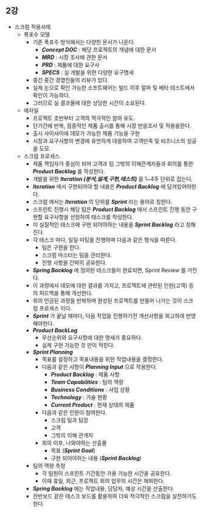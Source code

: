 ## 2강

* 스크럼 적용사례
    * 폭포수 모델
        * 기존 폭포수 방식에서는 다양한 문서가 나온다.
            * **_Concept DOC_** : 해당 프로젝트의 개념에 대한 문서
            * **_MRD_** : 시장 조사에 관한 문서
            * **_PRD_** : 제품에 대한 요구사
            * **_SPECS_** : 실 개발을 위한 다양한 요구명세
        * 중간 중간 경영진들의 리뷰가 있다.
        * 실제 눈으로 확인 가능한 소프트웨어는 빌드 이후 알파 및 베타 테스트에서 확인이 가능하다.
        * 그러므로 실 결과물에 대한 상당한 시간이 소요된다.
    * 애자일
        * 프로젝트 초반부터 고객의 적극적인 참여 유도.
        * 단기간에 반복, 점증적인 제품 출시를 통해 시장 반응조사 및 적용을한다.
        * 출시 사이사이에 데모가 가능한 제품 기능을 구현
        * 시장과 요구사항의 변경에 유연하게 대응하여 고객만족 및 비즈니스의 성공을 도모.
    * 스크럼 프로세스
        * 제품 책임자가 중심이 되어 고객과 팀 그밖의 이해관계자들과 회의를 통한 **_Product Backlog_** 를 작성한다.
        * 개발을 위한 **_Iteration (분석,설계,구현,테스트)_** 을 1~4주 단위로 잡는다.
        * **_Iteration_** 에서 구현되어야 할 내용은 **_Product Backlog_** 에 담겨있어야한다.
        * 스크럼 에서는 **_Iteration_** 의 단위를 **_Sprint_** 라는 용어로 칭한다.
        * 스프린트 진행시 해당 팀은 **_Product Backlog_** 에서 스프린트 진행 동안 구현할 요구사항을 선정하여 태스크를 작성한다.
        * 이 실질적인 태스크에 구현 되어야하는 내용을 **_Sprint Backlog_** 라고 칭해진다.
        * 각 테스크 마다, 일일 미팅을 진행하며 다음과 같은 형식을 따른다.
            * 팀은 구현을 한다.
            * 스크럼 마스터는 팀을 관리한다.   
            * 진행 사항을 간략히 공유한다.
        * **_Spring Backlog_** 에 정의된 테스크들이 완료되면, Sprint Review 를 가진다. 
        * 이 과정에서 데모에 대한 결과를 가지고, 프로젝트에 관련된 인원(고객) 등의 피드백을 통해 개선한다.
        * 위의 언금된 과정을 반복하며 완성된 프로젝트를 만들어 나가는 것이 스크럼 프로세스 이다.
        * **_Sprint_** 가 끝날 때마다, 다음 작업을 진행하기전 개선사항을 회고하여 반영해야한다.
        * **_Product BackLog_**
            * 우선순위와 요구사항에 대한 명세가 중요하다.
            * 실제 구현 가능한 것 만이 적힌다.
        * **_Sprint Planning_**
            * 목표를 설정하고 목표내용을 위한 작업내용을 결정한다.
            * 다음과 같은 사항이 **_Planning Input_** 으로 작용한다.
                * **_Product Backlog_**       : 제품 사항
                * **_Team Capabilities_**     : 팀의 역량
                * **_Business Conditions_**   : 사업 상황
                * **_Technology_**            : 가술 현황
                * **_Current Product_**       : 현재 상태의 제품
            * 다음과 같은 인원이 참여한다.
                * 스크럼 팀과 팀장
                * 고객
                * 그밖의 이해 관개자
            * 회의 이후, 나와야하는 산출물
                * 목표 (**_Sprint Goal_**)
                * 구현 되어야하는 내용 (**_Sprint Backlog_**)
        * 팀의 역량 측정
            * 각 팀원이 스프린트 기간동안 가용 가능한 시간을 공유한다.
            * 이때 휴일, 외근, 프로젝트 외의 업무의 시간은 제외한다.
        * **_Spring Backlog_** 에는 작업내용, 담당자, 예상 시간을 산출한다.
        * 칸반보드 같은 테스크 보드를 활용하여 더욱 적극적인 스크럼을 실천하기도 한다.
        